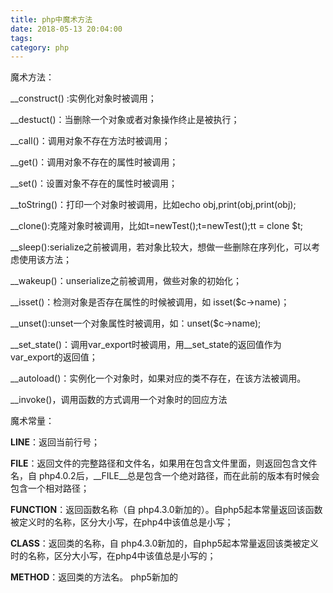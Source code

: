 ```yaml
---
title: php中魔术方法
date: 2018-05-13 20:04:00
tags:
category: php
---
```


魔术方法：

__construct() :实例化对象时被调用；

__destuct()：当删除一个对象或者对象操作终止是被执行；

__call()：调用对象不存在方法时被调用；

__get()：调用对象不存在的属性时被调用；

__set()：设置对象不存在的属性时被调用；

__toString()：打印一个对象时被调用，比如echo obj,print(obj,print(obj);

__clone():克隆对象时被调用，比如t=newTest();t=newTest();tt = clone $t;

__sleep():serialize之前被调用，若对象比较大，想做一些删除在序列化，可以考虑使用该方法；

__wakeup()：unserialize之前被调用，做些对象的初始化；

__isset()：检测对象是否存在属性的时候被调用，如 isset($c->name)；

__unset():unset一个对象属性时被调用，如：unset($c->name);

__set_state()：调用var_export时被调用，用__set_state的返回值作为 var_export的返回值；

__autoload()：实例化一个对象时，如果对应的类不存在，在该方法被调用。

__invoke()，调用函数的方式调用一个对象时的回应方法
 

魔术常量：

__LINE__：返回当前行号；

__FILE__：返回文件的完整路径和文件名，如果用在包含文件里面，则返回包含文件名，自 php4.0.2后，__FILE__总是包含一个绝对路径，而在此前的版本有时候会包含一个相对路径；

__FUNCTION__：返回函数名称（自 php4.3.0新加的）。自php5起本常量返回该函数被定义时的名称，区分大小写，在php4中该值总是小写；

__CLASS__：返回类的名称，自 php4.3.0新加的，自php5起本常量返回该类被定义时的名称，区分大小写，在php4中该值总是小写的；

__METHOD__：返回类的方法名。 php5新加的